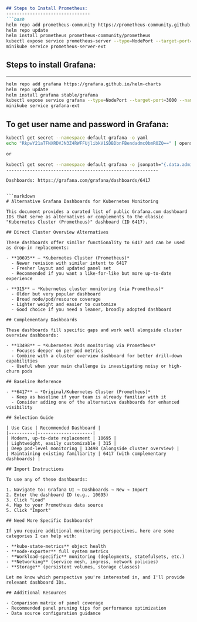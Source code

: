 ```markdown

## Steps to Install Prometheus:
--------------------------------
```bash
helm repo add prometheus-community https://prometheus-community.github.io/helm-charts
helm repo update
helm install prometheus prometheus-community/prometheus
kubectl expose service prometheus-server --type=NodePort --target-port=9090 --name=prometheus-server-ext
minikube service prometheus-server-ext
```

## Steps to install Grafana:
--------------------------
```bash
helm repo add grafana https://grafana.github.io/helm-charts
helm repo update
helm install grafana stable/grafana
kubectl expose service grafana --type=NodePort --target-port=3000 --name=grafana-ext
minikube service grafana-ext
```
## To get user name and password in Grafana:

```bash
kubectl get secret --namespace default grafana -o yaml
echo "RkpwY21aTFNXRDVJN3Z4RWFFUjlibkV1SDBDbnFBendadmc0bmROZQ==" | openssl base64 -d ; echo

or 

kubectl get secret --namespace default grafana -o jsonpath="{.data.admin-password}" | base64 --decode ; echo
----------------------------------------------------------

Dashboards: https://grafana.com/grafana/dashboards/6417

```
```

```markdown
# Alternative Grafana Dashboards for Kubernetes Monitoring

This document provides a curated list of public Grafana.com dashboard IDs that serve as alternatives or complements to the classic "Kubernetes Cluster (Prometheus)" dashboard (ID 6417).

## Direct Cluster Overview Alternatives

These dashboards offer similar functionality to 6417 and can be used as drop-in replacements:

- **10695** – *Kubernetes Cluster (Prometheus)*
  - Newer revision with similar intent to 6417
  - Fresher layout and updated panel set
  - Recommended if you want a like-for-like but more up-to-date experience

- **315** – *Kubernetes cluster monitoring (via Prometheus)*
  - Older but very popular dashboard
  - Broad node/pod/resource coverage
  - Lighter weight and easier to customize
  - Good choice if you need a leaner, broadly adopted dashboard

## Complementary Dashboards

These dashboards fill specific gaps and work well alongside cluster overview dashboards:

- **13498** – *Kubernetes Pods monitoring via Prometheus*
  - Focuses deeper on per-pod metrics
  - Combine with a cluster overview dashboard for better drill-down capabilities
  - Useful when your main challenge is investigating noisy or high-churn pods

## Baseline Reference

- **6417** – *Original/Kubernetes Cluster (Prometheus)*
  - Keep as baseline if your team is already familiar with it
  - Consider adding one of the alternative dashboards for enhanced visibility

## Selection Guide

| Use Case | Recommended Dashboard |
|----------|---------------------|
| Modern, up-to-date replacement | 10695 |
| Lightweight, easily customizable | 315 |
| Deep pod-level monitoring | 13498 (alongside cluster overview) |
| Maintaining existing familiarity | 6417 (with complementary dashboards) |

## Import Instructions

To use any of these dashboards:

1. Navigate to: Grafana UI → Dashboards → New → Import
2. Enter the dashboard ID (e.g., 10695)
3. Click "Load"
4. Map to your Prometheus data source
5. Click "Import"

## Need More Specific Dashboards?

If you require additional monitoring perspectives, here are some categories I can help with:

- **kube-state-metrics** object health
- **node-exporter** full system metrics
- **Workload-specific** monitoring (deployments, statefulsets, etc.)
- **Networking** (service mesh, ingress, network policies)
- **Storage** (persistent volumes, storage classes)

Let me know which perspective you're interested in, and I'll provide relevant dashboard IDs.

## Additional Resources

- Comparison matrix of panel coverage
- Recommended panel pruning tips for performance optimization
- Data source configuration guidance

```